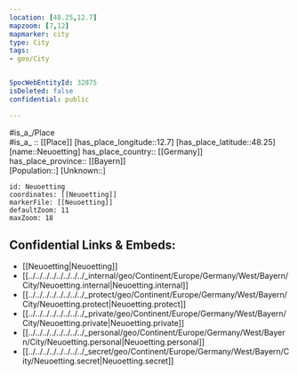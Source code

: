 ```yaml
---
location: [48.25,12.7] 
mapzoom: [7,12] 
mapmarker: city 
type: City
tags:
- geo/City


SpocWebEntityId: 32875
isDeleted: false
confidential: public

---
```

#is_a_/Place  
#is_a_ :: [[Place]] 
[has_place_longitude::12.7] 
[has_place_latitude::48.25] 
[name::Neuoetting] 
has_place_country:: [[Germany]]  
has_place_province:: [[Bayern]]  
[Population::] 
[Unknown::] 


```leaflet
id: Neuoetting
coordinates: [[Neuoetting]] 
markerFile: [[Neuoetting]] 
defaultZoom: 11 
maxZoom: 18
```


## Confidential Links & Embeds: 
- [[Neuoetting|Neuoetting]]  
- [[../../../../../../../../_internal/geo/Continent/Europe/Germany/West/Bayern/City/Neuoetting.internal|Neuoetting.internal]] 
- [[../../../../../../../../_protect/geo/Continent/Europe/Germany/West/Bayern/City/Neuoetting.protect|Neuoetting.protect]] 
- [[../../../../../../../../_private/geo/Continent/Europe/Germany/West/Bayern/City/Neuoetting.private|Neuoetting.private]] 
- [[../../../../../../../../_personal/geo/Continent/Europe/Germany/West/Bayern/City/Neuoetting.personal|Neuoetting.personal]] 
- [[../../../../../../../../_secret/geo/Continent/Europe/Germany/West/Bayern/City/Neuoetting.secret|Neuoetting.secret]] 
